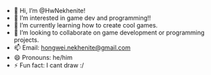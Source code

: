 - 👋 Hi, I’m @HwNekhenite!
- 👀 I’m interested in game dev and programming!!
- 🌱 I’m currently learning how to create cool games.
- 💞️ I’m looking to collaborate on game development or programming projects.
- 📫 Email: hongwei.nekhenite@gmail.com
- 😄 Pronouns: he/him
- ⚡ Fun fact: I cant draw :/

<!---
HwNekhenite/HwNekhenite is a ✨ special ✨ repository because its `README.md` (this file) appears on your GitHub profile.
You can click the Preview link to take a look at your changes.
--->
